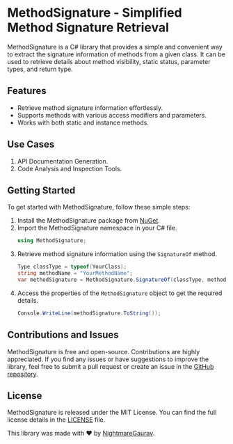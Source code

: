 # MethodSignature - Simplified Method Signature Retrieval

MethodSignature is a C# library that provides a simple and convenient way to extract the signature information of methods from a given class. It can be used to retrieve details about method visibility, static status, parameter types, and return type.

## Features
* Retrieve method signature information effortlessly.
* Supports methods with various access modifiers and parameters.
* Works with both static and instance methods.

## Use Cases
1. API Documentation Generation.
2. Code Analysis and Inspection Tools.

## Getting Started
To get started with MethodSignature, follow these simple steps:
1. Install the MethodSignature package from [NuGet](https://www.nuget.org/packages/MethodSignature).
2. Import the MethodSignature namespace in your C# file.
    ```csharp
    using MethodSignature;
    ```
3. Retrieve method signature information using the `SignatureOf` method.
    ```csharp
    Type classType = typeof(YourClass);
    string methodName = "YourMethodName";
    var methodSignature = MethodSignature.SignatureOf(classType, methodName);
    ```
4. Access the properties of the `MethodSignature` object to get the required details.
    ```csharp
    Console.WriteLine(methodSignature.ToString());
    ```

## Contributions and Issues
MethodSignature is free and open-source. Contributions are highly appreciated. If you find any issues or have suggestions to improve the library, feel free to submit a pull request or create an issue in the [GitHub repository](https://github.com/nightmaregaurav/MethodSignature).

## License
MethodSignature is released under the MIT License. You can find the full license details in the [LICENSE](https://github.com/nightmaregaurav/MethodSignature/blob/main/LICENSE) file.

This library was made with ❤️ by [NightmareGaurav](https://github.com/nightmaregaurav).
